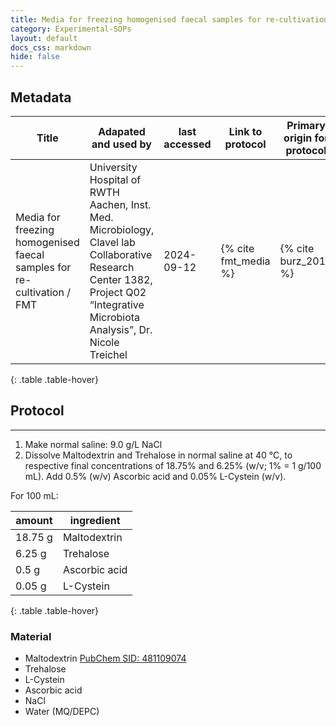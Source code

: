 ```yaml
---
title: Media for freezing homogenised faecal samples for re-cultivation
category: Experimental-SOPs
layout: default
docs_css: markdown
hide: false
---
```


## Metadata

| Title |  Adapated and used by | last accessed |  Link to protocol | Primary origin for protocol | 
| ------ | ------ | ------ | ------ | ------ |
| Media for freezing homogenised faecal samples for re-cultivation / FMT  | University Hospital of RWTH Aachen, Inst. Med. Microbiology, Clavel lab Collaborative Research Center 1382, Project Q02 “Integrative Microbiota Analysis”, Dr. Nicole Treichel | 2024-09-12 | {% cite fmt_media %} | {% cite burz_2019 %} |
{: .table .table-hover}

   
## Protocol

---

1. Make normal saline: 9.0 g/L NaCl 
2. Dissolve Maltodextrin and Trehalose in normal saline at 40 °C, to respective final concentrations 
of 18.75% and 6.25% (w/v; 1% = 1 g/100 mL). Add 0.5% (w/v) Ascorbic acid and 0.05% L-Cystein 
(w/v). 


For 100 mL: 

|amount | ingredient |
|--------|--------------|
| 18.75 g | Maltodextrin |
| 6.25 g  | Trehalose | 
| 0.5 g   | Ascorbic acid |
| 0.05 g  |  L-Cystein |
{: .table .table-hover}

### Material

- Maltodextrin [PubChem SID: 481109074](https://pubchem.ncbi.nlm.nih.gov/substance/481109074)
- Trehalose 
- L-Cystein 
- Ascorbic acid 
- NaCl 
- Water (MQ/DEPC) 
